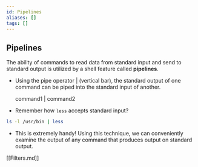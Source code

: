 ```yaml
---
id: Pipelines
aliases: []
tags: []
---
```


## Pipelines

The ability of commands to read data from standard input and send to
standard output is utilized by a shell feature called **pipelines**.

- Using the pipe operator | (vertical bar), the standard output of one command can be piped into the standard input of another.

   command1 | command2

- Remember how `less` accepts standard input?

```bash
ls -l /usr/bin | less
```

- This is extremely handy! Using this technique, we can conveniently examine the
  output of any command that produces output on standard output.

[[Filters.md]]
